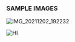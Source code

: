 ### SAMPLE IMAGES

![IMG_20211202_192232](https://user-images.githubusercontent.com/60978907/144436754-e16d7cfd-5c92-4940-8791-4e4e7bdc738c.jpg)

![HI](https://user-images.githubusercontent.com/60978907/144439913-80893f99-52bc-4893-b034-c57df9455abe.png)
